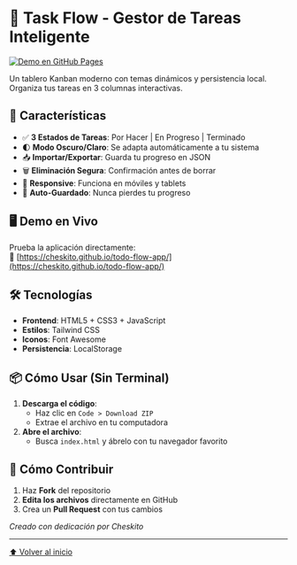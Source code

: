 # 🚀 Task Flow - Gestor de Tareas Inteligente

[![Demo en GitHub Pages](https://img.shields.io/badge/Demo-Live%20Site-brightgreen)](https://cheskito.github.io/todo-flow-app/)

Un tablero Kanban moderno con temas dinámicos y persistencia local. Organiza tus tareas en 3 columnas interactivas.

## 🌟 Características
- ✅ **3 Estados de Tareas**: Por Hacer | En Progreso | Terminado
- 🌓 **Modo Oscuro/Claro**: Se adapta automáticamente a tu sistema
- 📥 **Importar/Exportar**: Guarda tu progreso en JSON
- 🗑️ **Eliminación Segura**: Confirmación antes de borrar
- 📱 **Responsive**: Funciona en móviles y tablets
- 💾 **Auto-Guardado**: Nunca pierdes tu progreso

## 🖥️ Demo en Vivo
Prueba la aplicación directamente:  
🔗 [https://cheskito.github.io/todo-flow-app/](https://cheskito.github.io/todo-flow-app/)

## 🛠️ Tecnologías
- **Frontend**: HTML5 + CSS3 + JavaScript
- **Estilos**: Tailwind CSS
- **Iconos**: Font Awesome
- **Persistencia**: LocalStorage

## 📦 Cómo Usar (Sin Terminal)
1. **Descarga el código**:
   - Haz clic en `Code > Download ZIP`
   - Extrae el archivo en tu computadora
2. **Abre el archivo**:
   - Busca `index.html` y ábrelo con tu navegador favorito

## 📝 Cómo Contribuir
1. Haz **Fork** del repositorio
2. **Edita los archivos** directamente en GitHub
3. Crea un **Pull Request** con tus cambios

_Creado con dedicación por Cheskito_

---

[⬆️ Volver al inicio](#-task-flow---gestor-de-tareas-inteligente)
